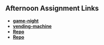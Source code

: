 ## Afternoon Assignment Links

* **[game-night](https://github.com/millho/game-night)**
* **[vending-machine](https://github.com/millho/vending-machine)**
* **[Repo](https://github.com/millho/<ASSIGNMENT_REPO>)**
* **[Repo](https://github.com/millho/<ASSIGNMENT_REPO>)**
